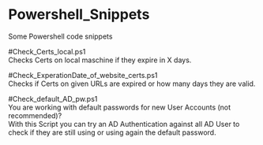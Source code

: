 # Powershell_Snippets
Some Powershell code snippets

#Check_Certs_local.ps1  
Checks Certs on local maschine if they expire in X days.

#Check_ExperationDate_of_website_certs.ps1  
Checks if Certs on given URLs are expired or how many days they are valid. 


#Check_default_AD_pw.ps1  
You are working with default passwords for new User Accounts (not recommended)?  
With this Script you can try an AD Authentication against all AD User to check if they are still using or using again the default password. 
